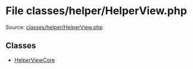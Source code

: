File classes/helper/HelperView.php
=========
Source: [classes/helper/HelperView.php](https://github.com/PrestaShop/PrestaShop/blob/1.6.1.1/classes/helper/HelperView.php)


Classes
-------

* [HelperViewCore](class.HelperViewCore)

